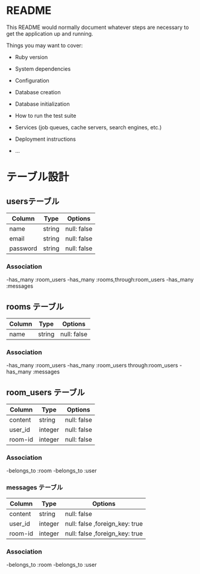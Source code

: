 # README

This README would normally document whatever steps are necessary to get the
application up and running.

Things you may want to cover:

* Ruby version

* System dependencies

* Configuration

* Database creation

* Database initialization

* How to run the test suite

* Services (job queues, cache servers, search engines, etc.)

* Deployment instructions

* ...

# テーブル設計

## usersテーブル

| Column   | Type    | Options     |
| -------- | ------- | ----------- | 
| name     | string  | null: false |
| email    | string  | null: false |
| password | string  | null: false |

### Association

-has_many :room_users
-has_many :rooms,through:room_users
-has_many :messages

## rooms テーブル

| Column   | Type    | Options     |
| -------- | ------- | ----------- | 
| name     | string  | null: false |

### Association

-has_many :room_users
-has_many :room_users through:room_users
-has_many :messages


## room_users テーブル

| Column   | Type    | Options     |
| -------- | ------- | ----------- | 
| content  | string  | null: false |
| user_id  | integer | null: false |
| room-id  | integer | null: false |

### Association

-belongs_to :room
-belongs_to :user

### messages テーブル

| Column   | Type    | Options                       |
| -------- | ------- | ----------------------------- | 
| content  | string  | null: false                   |
| user_id  | integer | null: false ,foreign_key: true|
| room-id  | integer | null: false ,foreign_key: true|

### Association

-belongs_to :room
-belongs_to :user